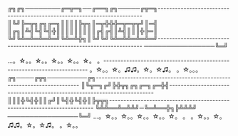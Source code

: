 ╔╗╔╗────────╔═╦═╗──╔══╗╔╗─────╔╦═╗------------------------------------------------------------------------
║╚╝╠═╦╗╔╗╔═╗║║║║╠╦╗║═╦╬╬╬═╦═╦╦╝║═╣
║╔╗║╩╣╚╣╚╣╬║║║║║║║║║╔╣╔╣║╩╣║║║╬╠═║
╚╝╚╩═╩═╩═╩═╝╚╩═╩╬╗║╚╝╚╝╚╩═╩╩═╩═╩═╝------------------------------------------------------------------------
────────────────╚═╝

...。☆。。☆。。☆。。☆。。☆。 。------------------------------------------------------------------------
。☆。。☆。♫♫。☆。☆♫。 。☆。。。
╔╗────╔╦╗─────────╔╗------------------------------------------------------------------------
║╚╦═╗╔╝╠╬╦╗╔╗╔═╗╔═╬╣------------------------------------------------------------------------
║║║╬╚╣╬║║╔╝║╚╣╬╚╣╬║╠╦╦╗------------------------------------------------------------------------
╚╩╩══╩═╩╩╝─╚═╩══╬╗╠╩╩╩╝
────────────────╚═╝
...。☆。。☆。。☆。。☆。。☆。 。
。☆。。☆。♫♫。☆。☆♫。 。☆。。
